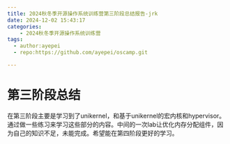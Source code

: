 ```yaml
---
title: 2024秋冬季开源操作系统训练营第三阶段总结报告-jrk
date: 2024-12-02 15:43:17
categories:
    - 2024秋冬季开源操作系统训练营
tags:
  - author:ayepei
  - repo:https://github.com/ayepei/oscamp.git

---
```


# 第三阶段总结
在第三阶段主要是学习到了unikernel，和基于unikernel的宏内核和hypervisor。通过做一些练习来学习这些部分的内容。中间的一次lab让优化内存分配组件，因为自己的知识不足，未能完成。希望能在第四阶段更好的学习。
